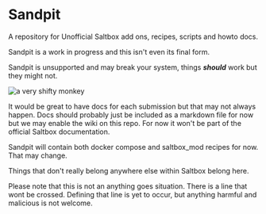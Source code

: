 # Sandpit
A repository for Unofficial Saltbox add ons, recipes, scripts and howto docs.

Sandpit is a work in progress and this isn't even its final form.

Sandpit is unsupported and may break your system, things _**should**_ work but they might not. 

![a very shifty monkey](https://raw.githubusercontent.com/saltyorg/Sandpit/main/images/shiftymonkey.jpg?raw=true)


It would be great to have docs for each submission but that may not always happen. Docs should probably just be included as a markdown file for now but we may enable the wiki on this repo. For now it won't be part of the official Saltbox documentation.

Sandpit will contain both docker compose and saltbox_mod recipes for now. That may change.

Things that don't really belong anywhere else within Saltbox belong here.

Please note that this is not an anything goes situation. There is a line that wont be crossed. Defining that line is yet to occur, but anything harmful and malicious is not welcome.

